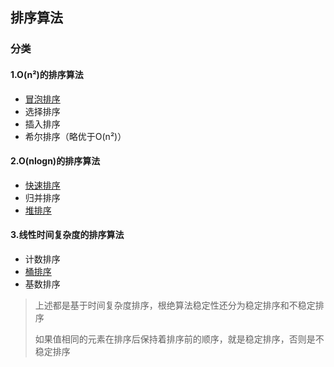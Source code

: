 ## 排序算法

### 分类

#### 1.O(n²)的排序算法

* [冒泡排序](./sort/BubbleSort.md)
* 选择排序
* 插入排序
* 希尔排序（略优于O(n²)）

#### 2.O(nlogn)的排序算法

* [快速排序](./sort/QuickSort.md)
* 归并排序
* [堆排序](./sort/HeapSort.md)

#### 3.线性时间复杂度的排序算法

* 计数排序
* [桶排序](./sort/BucketSort.md)
* 基数排序

> 上述都是基于时间复杂度排序，根绝算法稳定性还分为稳定排序和不稳定排序
>
> 如果值相同的元素在排序后保持着排序前的顺序，就是稳定排序，否则是不稳定排序

